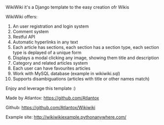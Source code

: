 WikiWiki it's a Django template to the easy creation ofr Wikis

WikiWiki offers:
1. An user registration and login system
2. Comment system
3. Restful API
4. Automatic hyperlinks in any text
5. Each article has sections, each section has a section type, each section type is deplayed of a unique form
6. Displays a modal clicking any image, showing them title and description
7. Category and related articles system
8. Each user can have favourites articles
9. Work with MySQL database (example in wikiwiki.sql)
10. Supports disambiguations (articles with title or other names match)

Enjoy and leverage this template :)

Made by Atlantox: https://github.com/Atlantox

Github: https://github.com/Atlantox/Wikiwiki

Example site: http://wikiwikiexample.pythonanywhere.com/
